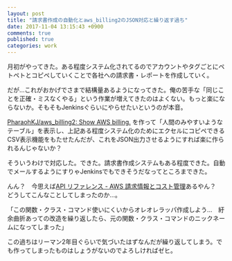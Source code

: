 ```yaml
---
layout: post
title: "請求書作成の自動化とaws_billing2のJSON対応と繰り返す過ち"
date: 2017-11-04 13:15:43 +0900
comments: true
published: true
categories: work
---
```


月初がやってきた。ある程度システム化されてるのでアカウントやタグごとにペトペトとコピペしていくことで各社への請求書・レポートを作成していく。

だが…これがおかげでさまで結構量あるようになってきた。俺の苦手な「同じことを正確・ミスなくやる」という作業が増えてきたのはよくない。もっと楽にならないか。そもそもJenkinsぐらいにやらせたいというのが本音。

[PharaohKJ/aws_billing2: Show AWS billing.](https://github.com/PharaohKJ/aws_billing2) を作って「人間のみやすいようなテーブル」を表示し、上記ある程度システム化のためにエクセルにコピペできるCSV表示機能をもたせたんだが、これをJSON出力させるようにすれば楽に作られるんじゃないか？

そういうわけで対応した。できた。請求書作成システムもある程度できた。自動でメールするようにすりゃJenkinsでもできそうだなってところまできた。

んん？　今思えば[API リファレンス - AWS 請求情報とコスト管理](http://docs.aws.amazon.com/ja_jp/awsaccountbilling/latest/aboutv2/api-reference.html)あるやん？　どうしてこんなことしてしまったのか…。

「この関数・クラス・コマンド使いにくいからオレオレラッパ作成しよう…　紆余曲折あっての改造を繰り返したら、元の関数・クラス・コマンドのニックネームになってしまった」

この過ちはリーマン2年目ぐらいで気づいたはずなんだが繰り返してしまう。でも作ってしまったものはしょうがないのでよろしければゼヒ。
